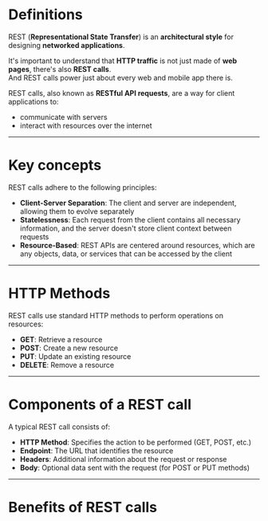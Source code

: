 # Definitions

REST (**Representational State Transfer**) is an **architectural style** for designing **networked applications**.

It's important to understand that **HTTP traffic** is not just made of **web pages**, there's also **REST calls**.  
And REST calls power just about every web and mobile app there is.  

REST calls, also known as **RESTful API requests**, are a way for client applications to:
- communicate with servers
- interact with resources over the internet

---

# Key concepts 

REST calls adhere to the following principles:
- **Client-Server Separation**: The client and server are independent, allowing them to evolve separately
- **Statelessness**: Each request from the client contains all necessary information, and the server doesn't store client context between requests
- **Resource-Based**: REST APIs are centered around resources, which are any objects, data, or services that can be accessed by the client

---

# HTTP Methods

REST calls use standard HTTP methods to perform operations on resources:
- **GET**: Retrieve a resource
- **POST**: Create a new resource
- **PUT**: Update an existing resource
- **DELETE**: Remove a resource

---

# Components of a REST call

A typical REST call consists of:
- **HTTP Method**: Specifies the action to be performed (GET, POST, etc.)
- **Endpoint**: The URL that identifies the resource
- **Headers**: Additional information about the request or response
- **Body**: Optional data sent with the request (for POST or PUT methods)


---

# Benefits of REST calls

